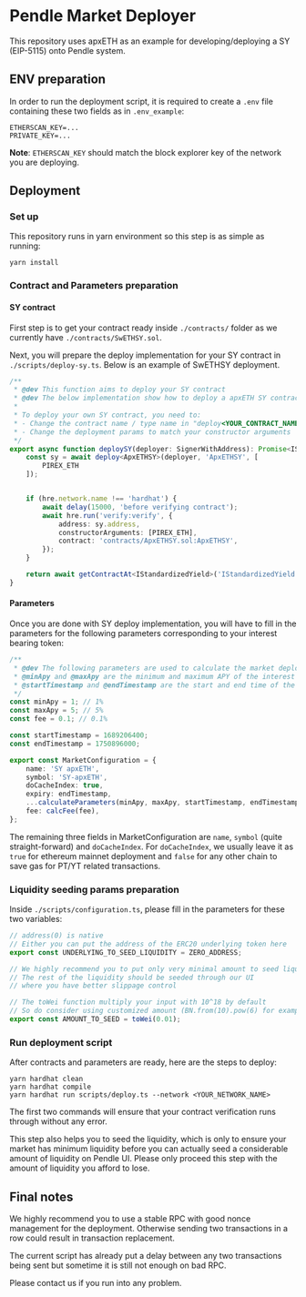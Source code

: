 # Pendle Market Deployer

This repository uses apxETH as an example for developing/deploying a SY (EIP-5115) onto Pendle system.

## ENV preparation

In order to run the deployment script, it is required to create a `.env` file containing these two fields as in `.env_example`:
```
ETHERSCAN_KEY=...
PRIVATE_KEY=...
```

**Note**: `ETHERSCAN_KEY` should match the block explorer key of the network you are deploying.

## Deployment

### Set up

This repository runs in yarn environment so this step is as simple as running:

```
yarn install
```

### Contract and Parameters preparation


#### SY contract
First step is to get your contract ready inside `./contracts/` folder as we currently have `./contracts/SwETHSY.sol`.

Next, you will prepare the deploy implementation for your SY contract in `./scripts/deploy-sy.ts`. Below is an example of SwETHSY deployment.

```ts
/**
 * @dev This function aims to deploy your SY contract
 * @dev The below implementation show how to deploy a apxETH SY contract
 *
 * To deploy your own SY contract, you need to:
 * - Change the contract name / type name in "deploy<YOUR_CONTRACT_NAME>(deployer, 'YOUR_CONTRACT_NAME', [...])"
 * - Change the deployment params to match your constructor arguments
 */
export async function deploySY(deployer: SignerWithAddress): Promise<IStandardizedYield> {
    const sy = await deploy<ApxETHSY>(deployer, 'ApxETHSY', [
        PIREX_ETH
    ]);


    if (hre.network.name !== 'hardhat') {
        await delay(15000, 'before verifying contract');
        await hre.run('verify:verify', {
            address: sy.address,
            constructorArguments: [PIREX_ETH],
            contract: 'contracts/ApxETHSY.sol:ApxETHSY',
        });
    }

    return await getContractAt<IStandardizedYield>('IStandardizedYield', sy.address);
}
```

#### Parameters

Once you are done with SY deploy implementation, you will have to fill in the parameters for the following parameters corresponding to your interest bearing token:
```ts
/**
 * @dev The following parameters are used to calculate the market deployment params
 * @minApy and @maxApy are the minimum and maximum APY of the interest bearing asset
 * @startTimestamp and @endTimestamp are the start and end time of the market
 */
const minApy = 1; // 1%
const maxApy = 5; // 5%
const fee = 0.1; // 0.1%

const startTimestamp = 1689206400;
const endTimestamp = 1750896000;

export const MarketConfiguration = {
    name: 'SY apxETH',
    symbol: 'SY-apxETH',
    doCacheIndex: true,
    expiry: endTimestamp,
    ...calculateParameters(minApy, maxApy, startTimestamp, endTimestamp),
    fee: calcFee(fee),
};
```

The remaining three fields in MarketConfiguration are `name`, `symbol` (quite straight-forward) and `doCacheIndex`. For `doCacheIndex`, we usually leave it as `true` for ethereum mainnet deployment and `false` for any other chain to save gas for PT/YT related transactions. 

### Liquidity seeding params preparation

Inside `./scripts/configuration.ts`, please fill in the parameters for these two variables:

```ts
// address(0) is native
// Either you can put the address of the ERC20 underlying token here
export const UNDERLYING_TO_SEED_LIQUIDITY = ZERO_ADDRESS;

// We highly recommend you to put only very minimal amount to seed liquidity
// The rest of the liquidity should be seeded through our UI
// where you have better slippage control

// The toWei function multiply your input with 10^18 by default
// So do consider using customized amount (BN.from(10).pow(6) for example) for other cases
export const AMOUNT_TO_SEED = toWei(0.01);
```

### Run deployment script

After contracts and parameters are ready, here are the steps to deploy:
```
yarn hardhat clean
yarn hardhat compile
yarn hardhat run scripts/deploy.ts --network <YOUR_NETWORK_NAME>
```

The first two commands will ensure that your contract verification runs through without any error.

This step also helps you to seed the liquidity, which is only to ensure your market has minimum liquidity before you can actually seed a considerable amount of liquidity on Pendle UI. Please only proceed this step with the amount of liquidity you afford to lose.

## Final notes

We highly recommend you to use a stable RPC with good nonce management for the deployment. Otherwise sending two transactions in a row could result in transaction replacement. 

The current script has already put a delay between any two transactions being sent but sometime it is still not enough on bad RPC.

Please contact us if you run into any problem.